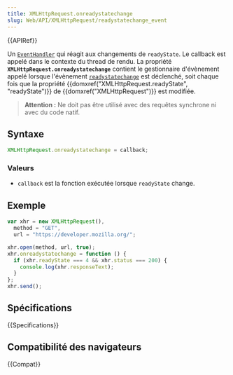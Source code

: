 ```yaml
---
title: XMLHttpRequest.onreadystatechange
slug: Web/API/XMLHttpRequest/readystatechange_event
---
```


{{APIRef}}

Un [`EventHandler`](/fr/docs/Web/API/EventHandler) qui réagit aux changements de `readyState`. Le callback est appelé dans le contexte du thread de rendu. La propriété **`XMLHttpRequest.onreadystatechange`** contient le gestionnaire d'évènement appelé lorsque l'évènement [`readystatechange`](/fr/docs/Web/API/Document/readystatechange_event) est déclenché, soit chaque fois que la propriété {{domxref("XMLHttpRequest.readyState", "readyState")}} de {{domxref("XMLHttpRequest")}} est modifiée.

> **Attention :** Ne doit pas être utilisé avec des requêtes synchrone ni avec du code natif.

## Syntaxe

```js
XMLHttpRequest.onreadystatechange = callback;
```

### Valeurs

- `callback` est la fonction exécutée lorsque `readyState` change.

## Exemple

```js
var xhr = new XMLHttpRequest(),
  method = "GET",
  url = "https://developer.mozilla.org/";

xhr.open(method, url, true);
xhr.onreadystatechange = function () {
  if (xhr.readyState === 4 && xhr.status === 200) {
    console.log(xhr.responseText);
  }
};
xhr.send();
```

## Spécifications

{{Specifications}}

## Compatibilité des navigateurs

{{Compat}}
